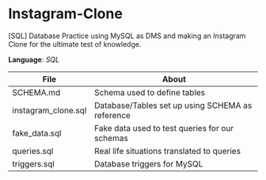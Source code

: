 # Instagram-Clone
[SQL] Database Practice using MySQL as DMS and making an Instagram Clone for the ultimate test of knowledge.

__Language__: _SQL_

File                 | About
---------------------| ------------------------------------------
SCHEMA.md            | Schema used to define tables
instagram_clone.sql  | Database/Tables set up using SCHEMA as reference
fake_data.sql        | Fake data used to test queries for our schemas
queries.sql          | Real life situations translated to queries
triggers.sql         | Database triggers for MySQL